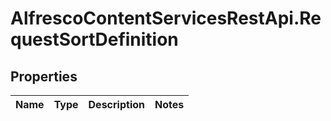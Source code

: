 # AlfrescoContentServicesRestApi.RequestSortDefinition

## Properties
Name | Type | Description | Notes
------------ | ------------- | ------------- | -------------


